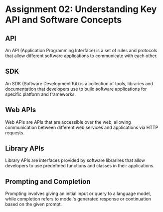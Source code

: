 # Assignment 02: Understanding Key API and Software Concepts

## API

An API (Application Programming Interface) is a set of rules and protocols that allow different software applications to communicate with each other.

## SDK

An SDK (Software Development Kit) is a collection of tools, libraries and documentation that developers use to build software applications for specific platform and frameworks.

## Web APIs

Web APIs are APIs that are accessible over the web, allowing communication between different web services and applications via HTTP requests.

## Library APIs

Library APIs are interfaces provided by software librarires that allow developers to use predefined functions and classes in their applications.

## Prompting and Completion

Prompting involves giving an initial input or query to a language model, while completion refers to model's generated response or continuation based on the given prompt.
